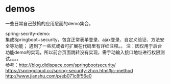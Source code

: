 # demos

一些日常自己鼓捣的应用层面的demo集合，

spring-secrity-demo:<br/>
    集成Springboot+security，包含正常表单登录、ajax登录、自定义验证、方法安全等功能；
    遇到了一些坑或者可扩展在代码里有详细注释。。
    注：因仅用于后台功能demo的实现，所以前台页面跳转没有实现，需手动输入接口地址进行权限测试。。。。<br/>
    参考：http://blog.didispace.com/springbootsecurity/
         https://springcloud.cc/spring-security-zhcn.html#jc-method
         http://www.jianshu.com/p/eb071c8f56e0
    